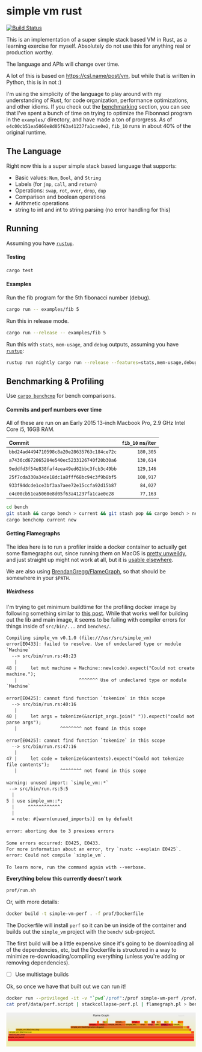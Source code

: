 # simple vm rust

[![Build Status](https://travis-ci.org/stanistan/simple-vm-rust.svg?branch=master)](https://travis-ci.org/stanistan/simple-vm-rust)

This is an implementation of a super simple stack based VM in Rust, as a learning
exercise for myself. Absolutely do not use this for anything real or production worthy.

The language and APIs will change over time.

A lot of this is based on https://csl.name/post/vm, but while that is written in Python,
this is in not :)

I'm using the simplicity of the language to play around with my understanding of Rust,
for code organization, performance optimizations, and other idioms. If you check out the
[benchmarking](#benchmarking) section, you can see that I've spent a bunch of time on
trying to optimize the Fibonnaci program in the `examples/` directory, and have made a
ton of prorgress. As of `e4c00cb51ea5060e8d05f63a41237fa1cae0e2`, `fib_10` runs in about
40% of the original runtime.

## The Language

Right now this is a super simple stack based language that supports:

- Basic values: `Num`, `Bool`, and `String`
- Labels (for `jmp`, `call`, and `return`)
- Operations: `swap`, `rot`, `over`, `drop`, `dup`
- Comparison and boolean operations
- Arithmetic operations
- string to int and int to string parsing (no error handling for this)

## Running

Assuming you have [`rustup`](https://www.rustup.rs).

#### Testing

```sh
cargo test
```

#### Examples

Run the fib program for the 5th fibonacci number (debug).

```sh
cargo run -- examples/fib 5
```

Run this in release mode.

```sh
cargo run --release -- examples/fib 5
```

Run this with `stats`, `mem-usage`, and `debug` outputs, assuming you have [`rustup`](https://www.rustup.rs):

```sh
rustup run nightly cargo run --release --features=stats,mem-usage,debug -- examples/fib 5
```

## Benchmarking & Profiling

Use [`cargo benchcmp`](https://github.com/BurntSushi/cargo-benchcmp) for bench comparisons.

#### Commits and perf numbers over time

All of these are run on an Early 2015 13-inch Macbook Pro, 2.9 GHz Intel Core i5, 16GB RAM.

| Commit                                     | `fib_10` ns/iter |
| :----------------------------------------- | ---------------: |
| `bbd24ad4494710598c8a20e28635763c184ce72c` |        `180,305` |
| `a7436cd672065204e540ec5233126740f20b30a6` |        `130,614` |
| `9eddfd3f54e838faf4eea49ed62bbc3fcb3c49bb` |        `129,146` |
| `25f7cda330a34de18dc1a8fff68bc94c3f9b8bf5` |        `100,917` |
| `933f94dcde1ce3bf3aa7aee72e15ccfa92d15b87` |         `84,027` |
| `e4c00cb51ea5060e8d05f63a41237fa1cae0e28`  |         `77,163` |

```sh
cd bench
git stash && cargo bench > current && git stash pop && cargo bench > new
cargo benchcmp current new
```

#### Getting Flamegraphs

The idea here is to run a profiler inside a docker container to actually get some flamegraphs
out, since running them on MacOS is [pretty unweildy](http://carol-nichols.com/2015/12/09/rust-profiling-on-osx-cpu-time/),
and just straight up might not work at all, but it is [usable elsewhere](https://blog.anp.lol/rust/2016/07/24/profiling-rust-perf-flamegraph/).

We are also using [BrendanGregg/FlameGraph](https://github.com/brendangregg/FlameGraph), so that should be somewhere
in your `$PATH`.

##### Weirdness

I'm trying to get minimum buildtime for the profiling docker image by following something similar to [this post](https://whitfin.io/speeding-up-rust-docker-builds/).
While that works well for building out the lib and main image, it seems to be failing with compiler errors for things
inside of `src/bin/...` and `benches/`.

```
Compiling simple_vm v0.1.0 (file:///usr/src/simple_vm)
error[E0433]: failed to resolve. Use of undeclared type or module `Machine`
  --> src/bin/run.rs:48:23
   |
48 |     let mut machine = Machine::new(code).expect("Could not create machine.");
   |                       ^^^^^^^ Use of undeclared type or module `Machine`

error[E0425]: cannot find function `tokenize` in this scope
  --> src/bin/run.rs:40:16
   |
40 |     let args = tokenize(&script_args.join(" ")).expect("could not parse args");
   |                ^^^^^^^^ not found in this scope

error[E0425]: cannot find function `tokenize` in this scope
  --> src/bin/run.rs:47:16
   |
47 |     let code = tokenize(&contents).expect("Could not tokenize file contents");
   |                ^^^^^^^^ not found in this scope

warning: unused import: `simple_vm::*`
 --> src/bin/run.rs:5:5
  |
5 | use simple_vm::*;
  |     ^^^^^^^^^^^^
  |
  = note: #[warn(unused_imports)] on by default

error: aborting due to 3 previous errors

Some errors occurred: E0425, E0433.
For more information about an error, try `rustc --explain E0425`.
error: Could not compile `simple_vm`.

To learn more, run the command again with --verbose.
```

__Everything below this currently doesn't work__

```sh
prof/run.sh
```

Or, with more details:

```sh
docker build -t simple-vm-perf . -f prof/Dockerfile
```

The Dockerfile will install `perf` so it can be un inside of the container and builds
out the `simple_vm` project with the `bench/` sub-project.

The first build will be a little expensive since it's going to be downloading all
of the dependencies, etc, but the Dockerfile is structured in a way to minimize
re-downloading/compiling everything (unless you're adding or removing dependencies).

- [ ] Use multistage builds

Ok, so once we have that built out we can run it!

```sh
docker run --privileged -it -v "`pwd`/prof":/prof simple-vm-perf /prof/run.sh fib_10
cat prof/data/perf.script | stackcollapse-perf.pl | flamegraph.pl > bench.svg
```

![bench.svg](./bench.svg)
